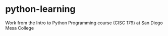 # python-learning
Work from the Intro to Python Programming course (CISC 179) at San Diego Mesa College
